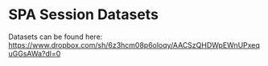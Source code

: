 # SPA Session Datasets

Datasets can be found here:
https://www.dropbox.com/sh/6z3hcm08p6oloqy/AACSzQHDWpEWnUPxequGGsAWa?dl=0

